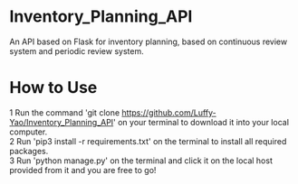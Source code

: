 # Inventory_Planning_API
An API based on Flask for inventory planning, based on continuous review system and periodic review system.




# How to Use 
1 Run the command 'git clone https://github.com/Luffy-Yao/Inventory_Planning_API' on your terminal to download it into your local computer. \
2 Run 'pip3 install -r requirements.txt' on the terminal to install all required packages. \
3 Run 'python manage.py' on the terminal and click it on the local host provided from it and you are free to go!
